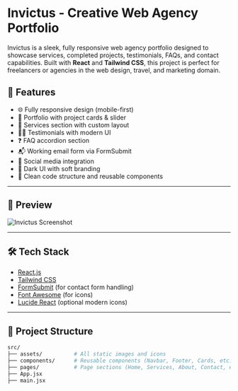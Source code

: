 # Invictus - Creative Web Agency Portfolio

Invictus is a sleek, fully responsive web agency portfolio designed to showcase services, completed projects, testimonials, FAQs, and contact capabilities. Built with **React** and **Tailwind CSS**, this project is perfect for freelancers or agencies in the web design, travel, and marketing domain.

## 🚀 Features

- 🌐 Fully responsive design (mobile-first)
- 💼 Portfolio with project cards & slider
- 🧩 Services section with custom layout
- 🧑‍💬 Testimonials with modern UI
- ❓ FAQ accordion section
- 📬 Working email form via FormSubmit
- 📧 Social media integration
- 🌙 Dark UI with soft branding
- 📄 Clean code structure and reusable components

---

## 📸 Preview

![Invictus Screenshot](./preview.png)

---

## 🛠️ Tech Stack

- [React.js](https://reactjs.org/)
- [Tailwind CSS](https://tailwindcss.com/)
- [FormSubmit](https://formsubmit.co/) (for contact form handling)
- [Font Awesome](https://fontawesome.com/) (for icons)
- [Lucide React](https://lucide.dev/) (optional modern icons)

---

## 📁 Project Structure

```bash
src/
├── assets/          # All static images and icons
├── components/      # Reusable components (Navbar, Footer, Cards, etc.)
├── pages/           # Page sections (Home, Services, About, Contact, etc.)
├── App.jsx
├── main.jsx
```
